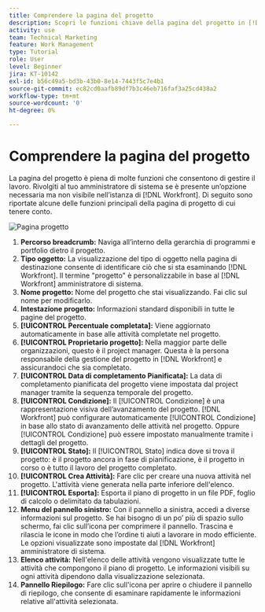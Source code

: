 ```yaml
---
title: Comprendere la pagina del progetto
description: Scopri le funzioni chiave della pagina del progetto in [!DNL  Workfront] per aiutarti a pianificare e gestire i tuoi progetti.
activity: use
team: Technical Marketing
feature: Work Management
type: Tutorial
role: User
level: Beginner
jira: KT-10142
exl-id: b56c49a5-bd3b-43b0-8e14-7443f5c7e4b1
source-git-commit: ec82cd0aafb89df7b3c46eb716faf3a25cd438a2
workflow-type: tm+mt
source-wordcount: '0'
ht-degree: 0%

---
```


# Comprendere la pagina del progetto

La pagina del progetto è piena di molte funzioni che consentono di gestire il lavoro. Rivolgiti al tuo amministratore di sistema se è presente un’opzione necessaria ma non visibile nell’istanza di [!DNL Workfront]. Di seguito sono riportate alcune delle funzioni principali della pagina di progetto di cui tenere conto.

![Pagina progetto](assets/project-page-graphic-for-planner.png)

1. **Percorso breadcrumb:** Naviga all’interno della gerarchia di programmi e portfolio dietro il progetto.
2. **Tipo oggetto:** La visualizzazione del tipo di oggetto nella pagina di destinazione consente di identificare ciò che si sta esaminando [!DNL Workfront]. Il termine &quot;progetto&quot; è personalizzabile in base al [!DNL Workfront] amministratore di sistema.
3. **Nome progetto:** Nome del progetto che stai visualizzando. Fai clic sul nome per modificarlo.
4. **Intestazione progetto:** Informazioni standard disponibili in tutte le pagine del progetto.
5. **[!UICONTROL Percentuale completata]:** Viene aggiornato automaticamente in base alle attività completate nel progetto.
6. **[!UICONTROL Proprietario progetto]:** Nella maggior parte delle organizzazioni, questo è il project manager. Questa è la persona responsabile della gestione del progetto in [!DNL Workfront] e assicurandoci che sia completato.
7. **[!UICONTROL Data di completamento Pianificata]:** La data di completamento pianificata del progetto viene impostata dal project manager tramite la sequenza temporale del progetto.
8. **[!UICONTROL Condizione]:** Il [!UICONTROL Condizione] è una rappresentazione visiva dell’avanzamento del progetto. [!DNL Workfront] può configurare automaticamente [!UICONTROL Condizione] in base allo stato di avanzamento delle attività nel progetto. Oppure [!UICONTROL Condizione] può essere impostato manualmente tramite i dettagli del progetto.
9. **[!UICONTROL Stato]:** Il [!UICONTROL Stato] indica dove si trova il progetto: è il progetto ancora in fase di pianificazione, è il progetto in corso o è tutto il lavoro del progetto completato.
10. **[!UICONTROL Crea Attività]:** Fare clic per creare una nuova attività nel progetto. L&#39;attività viene generata nella parte inferiore dell&#39;elenco.
11. **[!UICONTROL Esporta]:** Esporta il piano di progetto in un file PDF, foglio di calcolo o delimitato da tabulazioni.
12. **Menu del pannello sinistro:** Con il pannello a sinistra, accedi a diverse informazioni sul progetto. Se hai bisogno di un po’ più di spazio sullo schermo, fai clic sull’icona per comprimere il pannello. Trascina e rilascia le icone in modo che l’ordine ti aiuti a lavorare in modo efficiente. Le opzioni visualizzate sono impostate dal [!DNL Workfront] amministratore di sistema.
13. **Elenco attività:** Nell&#39;elenco delle attività vengono visualizzate tutte le attività che compongono il piano di progetto. Le informazioni visibili su ogni attività dipendono dalla visualizzazione selezionata.
14. **Pannello Riepilogo:** Fare clic sull&#39;icona per aprire o chiudere il pannello di riepilogo, che consente di esaminare rapidamente le informazioni relative all&#39;attività selezionata.
